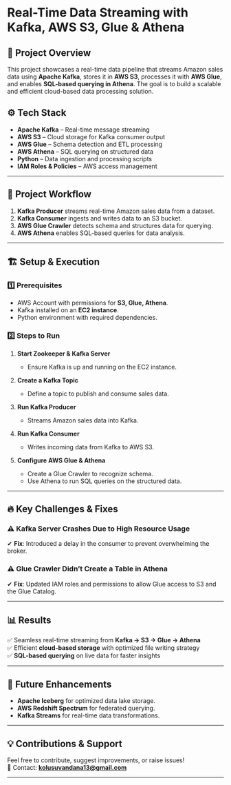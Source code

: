 # **Real-Time Data Streaming with Kafka, AWS S3, Glue & Athena**

## 📌 **Project Overview**
This project showcases a real-time data pipeline that streams Amazon sales data using **Apache Kafka**, stores it in **AWS S3**, processes it with **AWS Glue**, and enables **SQL-based querying in Athena**. The goal is to build a scalable and efficient cloud-based data processing solution.

## ⚙️ **Tech Stack**
- **Apache Kafka** – Real-time message streaming
- **AWS S3** – Cloud storage for Kafka consumer output
- **AWS Glue** – Schema detection and ETL processing
- **AWS Athena** – SQL querying on structured data
- **Python** – Data ingestion and processing scripts
- **IAM Roles & Policies** – AWS access management

---

## 🚀 **Project Workflow**
1. **Kafka Producer** streams real-time Amazon sales data from a dataset.
2. **Kafka Consumer** ingests and writes data to an S3 bucket.
3. **AWS Glue Crawler** detects schema and structures data for querying.
4. **AWS Athena** enables SQL-based queries for data analysis.

---

## 🏗 **Setup & Execution**
### **1️⃣ Prerequisites**
- AWS Account with permissions for **S3, Glue, Athena**.
- Kafka installed on an **EC2 instance**.
- Python environment with required dependencies.

### **2️⃣ Steps to Run**
1. **Start Zookeeper & Kafka Server**  
   - Ensure Kafka is up and running on the EC2 instance.

2. **Create a Kafka Topic**  
   - Define a topic to publish and consume sales data.

3. **Run Kafka Producer**  
   - Streams Amazon sales data into Kafka.

4. **Run Kafka Consumer**  
   - Writes incoming data from Kafka to AWS S3.

5. **Configure AWS Glue & Athena**  
   - Create a Glue Crawler to recognize schema.
   - Use Athena to run SQL queries on the structured data.

---

## 🔥 **Key Challenges & Fixes**
### ⚠ **Kafka Server Crashes Due to High Resource Usage**
✔ **Fix**: Introduced a delay in the consumer to prevent overwhelming the broker.

### ⚠ **Glue Crawler Didn’t Create a Table in Athena**
✔ **Fix**: Updated IAM roles and permissions to allow Glue access to S3 and the Glue Catalog.

---

## 📊 **Results**
✅ Seamless real-time streaming from **Kafka → S3 → Glue → Athena**  
✅ Efficient **cloud-based storage** with optimized file writing strategy  
✅ **SQL-based querying** on live data for faster insights  

---

## 🎯 **Future Enhancements**
- **Apache Iceberg** for optimized data lake storage.
- **AWS Redshift Spectrum** for federated querying.
- **Kafka Streams** for real-time data transformations.

---

## 💡 **Contributions & Support**
Feel free to contribute, suggest improvements, or raise issues!  
📧 Contact: **kolusuvandana13@gmail.com**

---

